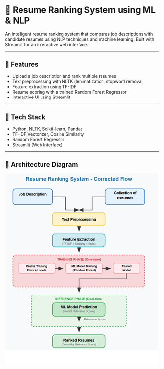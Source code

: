 # 📄 Resume Ranking System using ML & NLP

An intelligent resume ranking system that compares job descriptions with candidate resumes using NLP techniques and machine learning. Built with Streamlit for an interactive web interface.

---

## 🚀 Features

- Upload a job description and rank multiple resumes
- Text preprocessing with NLTK (lemmatization, stopword removal)
- Feature extraction using TF-IDF
- Resume scoring with a trained Random Forest Regressor
- Interactive UI using Streamlit

---

## 🧠 Tech Stack

- Python, NLTK, Scikit-learn, Pandas
- TF-IDF Vectorizer, Cosine Similarity
- Random Forest Regressor
- Streamlit (Web Interface)

---

## 📐 Architecture Diagram

![Architecture](./Architecture_diagram.png)



